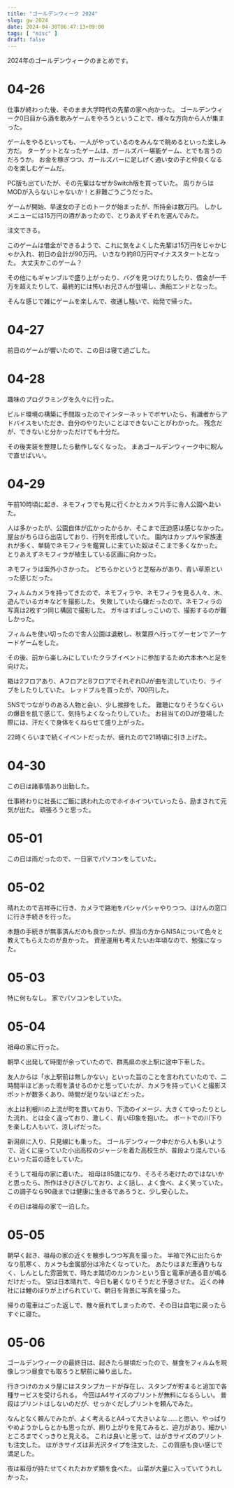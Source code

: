 ```yaml
---
title: "ゴールデンウィーク 2024"
slug: gw-2024
date: 2024-04-30T06:47:13+09:00
tags: [ "misc" ]
draft: false
---
```


2024年のゴールデンウィークのまとめです。

# 04-26

仕事が終わった後、そのまま大学時代の先輩の家へ向かった。
ゴールデンウィーク0日目から酒を飲みゲームをやろうということで、様々な方向から人が集まった。

ゲームをやるといっても、一人がやっているのをみんなで眺めるといった楽しみ方だ。
ターゲットとなったゲームは、ガールズバー堪能ゲーム、とでも言うのだろうか。
お金を稼ぎつつ、ガールズバーに足しげく通い女の子と仲良くなるのを楽しむゲームだ。

PC版も出ていたが、その先輩はなぜかSwitch版を買っていた。
周りからはMODが入らないじゃないか！と非難ごうごうだった。

ゲームが開始、早速女の子とのトークが始まったが、所持金は数万円。
しかしメニューには15万円の酒があったので、とりあえずそれを選んでみた。

注文できる。

このゲームは借金ができるようで、これに気をよくした先輩は15万円をじゃかじゃか入れ、初日の会計が90万円。
いきなり約80万円マイナススタートとなった。
大丈夫かこのゲーム？

その他にもギャンブルで盛り上がったり、バグを見つけたりしたり、借金が一千万を超えたりして、最終的には怖いお兄さんが登場し、漁船エンドとなった。

そんな感じで雑にゲームを楽しんで、夜通し騒いで、始発で帰った。

# 04-27

前日のゲームが響いたので、この日は寝て過ごした。

# 04-28

趣味のプログラミングを久々に行った。

ビルド環境の構築に手間取ったのでインターネットでボヤいたら、有識者からアドバイスをいただき、自分のやりたいことはできないことがわかった。
残念だが、できないと分かっただけでも十分だ。

その後実装を整理したら動作しなくなった。
まあゴールデンウィーク中に睨んで直せばいい。

# 04-29

午前10時頃に起き、ネモフィラでも見に行くかとカメラ片手に舎人公園へ赴いた。

人は多かったが、公園自体が広かったからか、そこまで圧迫感は感じなかった。
屋台がちらほら出店しており、行列を形成していた。
園内はカップルや家族連れが多く、単騎でネモフィラを鑑賞しに来ていた奴はそこまで多くなかった。
とりあえずネモフィラが植生している区画に向かった。

ネモフィラは案外小さかった。
どちらかというと芝桜みがあり、青い草原といった感じだった。

フィルムカメラを持ってきたので、ネモフィラや、ネモフィラを見る人々、木、遊んでいるガキなどを撮影した。
失敗していたら嫌だったので、ネモフィラの写真は2枚ずつ同じ構図で撮影した。
ガキはすばしっこいので、撮影するのが難しかった。

フィルムを使い切ったので舎人公園は退散し、秋葉原へ行ってゲーセンでアーケードゲームをした。

その後、前から楽しみにしていたクラブイベントに参加するため六本木へと足を向けた。

箱は2フロアあり、AフロアとBフロアでそれぞれDJが曲を流していたり、ライブをしたりしていた。
レッドブルを買ったが、700円した。

SNSでつながりのある人物と会い、少し挨拶をした。
難聴になりそうなくらいの爆音を肌で感じて、気持ちよくなったりしていた。
お目当てのDJが登場した際には、汗だくで身体をくねらせて盛り上がった。

22時くらいまで続くイベントだったが、疲れたので21時頃に引き上げた。

# 04-30

この日は諸事情あり出勤した。

仕事終わりに社長にご飯に誘われたのでホイホイついていったら、励まされて元気が出た。
頑張ろうと思った。

# 05-01

この日は雨だったので、一日家でパソコンをしていた。

# 05-02

晴れたので吉祥寺に行き、カメラで路地をパシャパシャやりつつ、ほけんの窓口に行き手続きを行った。

本題の手続きが無事済んだのも良かったが、担当の方からNISAについて色々と教えてもらえたのが良かった。
資産運用も考えたいお年頃なので、勉強になった。

# 05-03

特に何もなし。
家でパソコンをしていた。

# 05-04

祖母の家に行った。

朝早く出発して時間が余っていたので、群馬県の水上駅に途中下車した。

友人からは「水上駅前は無しかない」といった旨のことを言われていたので、二時間半ほどあった暇を潰せるのかと思っていたが、カメラを持っていくと撮影スポットが数多くあり、時間が足りないほどだった。

水上は利根川の上流が町を貫いており、下流のイメージ、大きくてゆったりとした流れ、とは全く違っており、激しく、青い印象を抱いた。
ボートでの川下りを楽しむ人もいて、涼しげだった。

新潟県に入り、只見線にも乗った。
ゴールデンウィーク中だから人も多いようで、近くに座っていた小出高校のジャージを着た高校生が、普段より混んでいるといった旨の話をしていた。

そうして祖母の家に着いた。
祖母は85歳になり、そろそろ老けたのではないかと思ったら、所作はきびきびしており、よく話し、よく食べ、よく笑っていた。
この調子なら90歳までは健康に生きるであろうと、少し安心した。

その日は祖母の家で一泊した。

# 05-05

朝早く起き、祖母の家の近くを散歩しつつ写真を撮った。
半袖で外に出たらかなり肌寒く、カメラも金属部分は冷たくなっていた。
あたりはまだ車通りもなく、しんとした雰囲気で、時たま踏切のカンカンという音と電車が通る音が鳴るだけだった。
空は日本晴れで、今日も暑くなりそうだと予感させた。
近くの神社には鯉のぼりが上げられていて、朝日を背景に写真を撮った。

帰りの電車はごった返しで、散々疲れてしまったので、その日は自宅に戻ったらすぐに寝た。

# 05-06

ゴールデンウィークの最終日は、起きたら昼頃だったので、昼食をフィルムを現像しつつ昼食でも取ろうと駅前に繰り出した。

行きつけのカメラ屋にはスタンプカードが存在し、スタンプが貯まると追加で各種サービスを受けられる。
今回はA4サイズのプリントが無料になるらしい。
普段はプリントはしないのだが、せっかくだしプリントを頼んでみた。

なんとなく頼んでみたが、よく考えるとA4って大きいよな……と思い、やっぱりやめようかしらとかも思ったが、刷り上がりを見てみると、迫力があり、細かいところまでくっきりと見える。
これは良いと思って、はがきサイズのプリントも注文した。
はがきサイズは非光沢タイプを注文した、この質感も良い感じで満足した。

夜は祖母が持たせてくれたおかず類を食べた。
山菜が大量に入っていてうれしかった。
